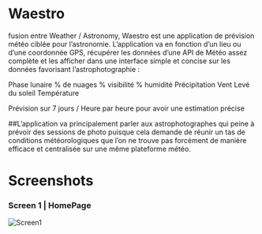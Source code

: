 # Waestro
fusion entre Weather / Astronomy, Waestro est une application de prévision météo ciblée pour l’astronomie.
L’application va en fonction d’un lieu ou d’une coordonnée GPS, récupérer les données d’une API de Météo assez complète et les afficher dans une interface simple et concise sur les données favorisant l’astrophotographie : 

Phase lunaire
% de nuages
% visibilité
% humidité
Précipitation
Vent
Levé du soleil
Température

Prévision sur 7 jours / Heure par heure pour avoir une estimation précise

##L’application va principalement parler aux astrophotographes qui peine à prévoir des sessions de photo puisque cela demande de réunir un tas de conditions météorologiques 
que l’on ne trouve pas forcément de manière efficace et centralisée sur une même plateforme météo.

# Screenshots
### Screen 1 | HomePage
![Screen1](https://github.com/user-attachments/assets/fcaaf80d-d26b-4d1e-a809-a36d5d6417a5)

